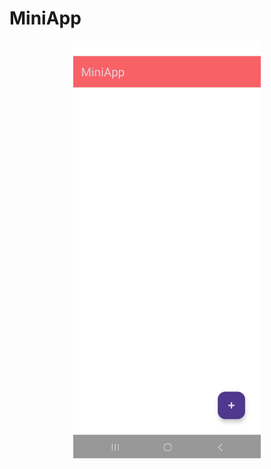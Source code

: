 # MiniApp
<div style="text-align:center;">
<img src="https://github.com/Hristijan02/MiniApp/blob/main/images/mainMenu.jpg" alt="MiniApp Screenshot" width="300"> 
</div>
